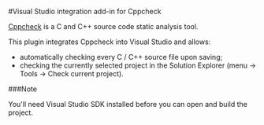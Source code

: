 #Visual Studio integration add-in for Cppcheck

[Cppcheck](http://cppcheck.sourceforge.net/) is a C and C++ source code static analysis tool.

This plugin integrates Cppcheck into Visual Studio and allows:

 * automatically checking every C / C++ source file upon saving;
 * checking the currently selected project in the Solution Explorer (menu -> Tools -> Check current project).

###Note

You'll need Visual Studio SDK installed before you can open and build the project.
